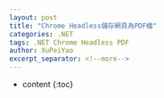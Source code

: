 ```yaml
---
layout: post
title: "Chrome Headless儲存網頁為PDF檔"
categories: .NET
tags: .NET Chrome Headless PDF
author: XuPeiYao
excerpt_separator: <!--more-->
---
```


- content
  {:toc}
